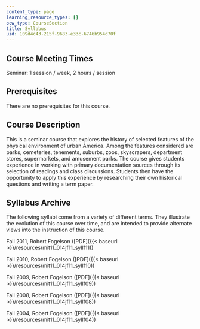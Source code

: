 ```yaml
---
content_type: page
learning_resource_types: []
ocw_type: CourseSection
title: Syllabus
uid: 109d4c43-215f-9683-e33c-6746b954d70f
---
```


Course Meeting Times
--------------------

Seminar: 1 session / week, 2 hours / session

Prerequisites
-------------

There are no prerequisites for this course.

Course Description
------------------

This is a seminar course that explores the history of selected features of the physical environment of urban America. Among the features considered are parks, cemeteries, tenements, suburbs, zoos, skyscrapers, department stores, supermarkets, and amusement parks. The course gives students experience in working with primary documentation sources through its selection of readings and class discussions. Students then have the opportunity to apply this experience by researching their own historical questions and writing a term paper.

Syllabus Archive
----------------

The following syllabi come from a variety of different terms. They illustrate the evolution of this course over time, and are intended to provide alternate views into the instruction of this course.

Fall 2011, Robert Fogelson ([PDF]({{< baseurl >}}/resources/mit11_014jf11_syllf11))

Fall 2010, Robert Fogelson ([PDF]({{< baseurl >}}/resources/mit11_014jf11_syllf10))

Fall 2009, Robert Fogelson ([PDF]({{< baseurl >}}/resources/mit11_014jf11_syllf09))

Fall 2008, Robert Fogelson ([PDF]({{< baseurl >}}/resources/mit11_014jf11_syllf08))

Fall 2004, Robert Fogelson ([PDF]({{< baseurl >}}/resources/mit11_014jf11_syllf04))
